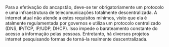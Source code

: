 Para a efetivação do ancapstão, deve-se ter obrigatoriamente um protocolo e uma infraestrutura de telecomunicações totalmente descentralizada.
A internet atual não atende a estes requisitos mínimos, visto que ela é atalmente regulamentada por governos e utiliza um protocolo centralizado (DNS, IP/TCP, IP/UDP, DHCP).
Isso impede o barateamento constante do acesso a informação pelas pessoas.
Entretanto, há diversos projetos internet pesquisando formas de torná-la realmente descentralizada.
